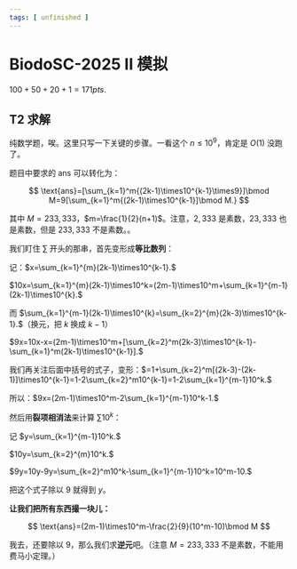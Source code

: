 ```yaml
---
tags: [ unfinished ]
---
```

# BiodoSC-2025 II 模拟

<CompInfoCard
  title='2025深圳南宁夏令营模拟赛 NOIP模拟赛2'
  sort='NOIP 模拟赛'
  date='2025-07-28'
  link='https://yundouxueyuan.com/d/sznn202507/contest/68874f765f28a9443c912809'
/>

$100+50+20+1=171pts.$

## T2 求解

纯数学题，唉。这里只写一下关键的步骤。一看这个 $n\le10^9$，肯定是 $O(1)$ 没跑了。

题目中要求的 $\text{ans}$ 可以转化为：

$$
\text{ans}=[\sum_{k=1}^m{(2k-1)\times10^{k-1}\times9}]\bmod M=9[\sum_{k=1}^m{(2k-1)\times10^{k-1}]\bmod M.}
$$

其中 $M=233,333$，$m=\frac{1}{2}(n+1)$。注意，$2,333$ 是素数，$23,333$ 也是素数，但是 $233,333$ 不是素数。。

我们盯住 $\sum$ 开头的那串，首先变形成**等比数列**： 

记：$x=\sum_{k=1}^{m}(2k-1)\times10^{k-1}.$

$10x=\sum_{k=1}^{m}(2k-1)\times10^k=(2m-1)\times10^m+\sum_{k=1}^{m-1}(2k-1)\times10^{k}.$

而 $\sum_{k=1}^{m-1}(2k-1)\times10^{k}=\sum_{k=2}^{m}(2k-3)\times10^{k-1}.$（换元，把 $k$ 换成 $k-1$）

$9x=10x-x=(2m-1)\times10^m+[\sum_{k=2}^m(2k-3)\times10^{k-1}-\sum_{k=1}^m(2k-1)\times10^{k-1}].$

我们再关注后面中括号的式子，变形：$=1+\sum_{k=2}^m[(2k-3)-(2k-1)]\times10^{k-1}=1-2\sum_{k=2}^m10^{k-1}=1-2\sum_{k=1}^{m-1}10^k.$

所以：$9x=(2m-1)\times10^m-2\sum_{k=1}^{m-1}10^k-1.$

然后用**裂项相消法**来计算 $\sum10^k$：

记 $y=\sum_{k=1}^{m-1}10^k.$

$10y=\sum_{k=2}^{m}10^k.$

$9y=10y-9y=\sum_{k=2}^m10^k-\sum_{k=1}^{m-1}10^k=10^m-10.$

把这个式子除以 9 就得到 $y$。

**让我们把所有东西撮一块儿：**

$$
\text{ans}=(2m-1)\times10^m-\frac{2}{9}(10^m-10)\bmod M
$$

我去，还要除以 9，那么我们求**逆元**吧。（注意 $M=233,333$ 不是素数，不能用费马小定理。）
